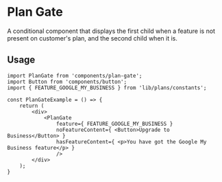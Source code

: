 Plan Gate
=========

A conditional component that displays the first child when a feature
is not present on customer's plan, and the second child when it is.

## Usage

```es6
import PlanGate from 'components/plan-gate';
import Button from 'components/button';
import { FEATURE_GOOGLE_MY_BUSINESS } from 'lib/plans/constants';

const PlanGateExample = () => {
	return (
		<div>
			<PlanGate
				feature={ FEATURE_GOOGLE_MY_BUSINESS }
				noFeatureContent={ <Button>Upgrade to Business</Button> }
				hasFeatureContent={ <p>You have got the Google My Business feature</p> }
				/>
		</div>
	);
}
```
